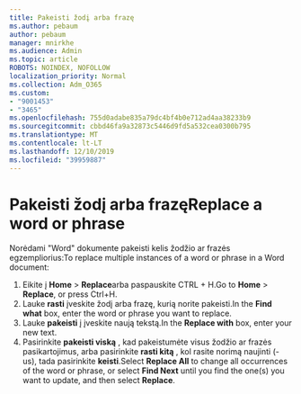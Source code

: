 ```yaml
---
title: Pakeisti žodį arba frazę
ms.author: pebaum
author: pebaum
manager: mnirkhe
ms.audience: Admin
ms.topic: article
ROBOTS: NOINDEX, NOFOLLOW
localization_priority: Normal
ms.collection: Adm_O365
ms.custom:
- "9001453"
- "3465"
ms.openlocfilehash: 755d0adabe835a79dc4bf4b0e712ad4aa38233b9
ms.sourcegitcommit: cbbd46fa9a32873c5446d9fd5a532cea0300b795
ms.translationtype: MT
ms.contentlocale: lt-LT
ms.lasthandoff: 12/10/2019
ms.locfileid: "39959887"
---
```

# <a name="replace-a-word-or-phrase"></a><span data-ttu-id="f1d00-102">Pakeisti žodį arba frazę</span><span class="sxs-lookup"><span data-stu-id="f1d00-102">Replace a word or phrase</span></span>

<span data-ttu-id="f1d00-103">Norėdami "Word" dokumente pakeisti kelis žodžio ar frazės egzempliorius:</span><span class="sxs-lookup"><span data-stu-id="f1d00-103">To replace multiple instances of a word or phrase in a Word document:</span></span>

1. <span data-ttu-id="f1d00-104">Eikite į **Home** > **Replace**arba paspauskite CTRL + H.</span><span class="sxs-lookup"><span data-stu-id="f1d00-104">Go to **Home** > **Replace**, or press Ctrl+H.</span></span>
2. <span data-ttu-id="f1d00-105">Lauke **rasti** įveskite žodį arba frazę, kurią norite pakeisti.</span><span class="sxs-lookup"><span data-stu-id="f1d00-105">In the **Find what** box, enter the word or phrase you want to replace.</span></span> 
3. <span data-ttu-id="f1d00-106">Lauke **pakeisti** į įveskite naują tekstą.</span><span class="sxs-lookup"><span data-stu-id="f1d00-106">In the **Replace with** box, enter your new text.</span></span>
3. <span data-ttu-id="f1d00-107">Pasirinkite **pakeisti viską** , kad pakeistumėte visus žodžio ar frazės pasikartojimus, arba pasirinkite **rasti kitą** , kol rasite norimą naujinti (-us), tada pasirinkite **keisti**.</span><span class="sxs-lookup"><span data-stu-id="f1d00-107">Select **Replace All** to change all occurrences of the word or phrase, or select **Find Next** until you find the one(s) you want to update, and then select **Replace**.</span></span>